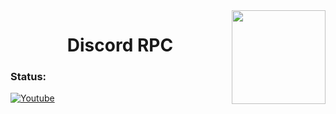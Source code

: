 <img align="right" src='https://github.com/niveshbirangal/discord-rpc/blob/master/readmeassets/intro.gif' width="150">
<h1 align="center">Discord RPC</h1>

### Status:
[![Youtube](https://img.shields.io/youtube/views/udY540zICDY?style=social)](https://www.youtube.com/watch?v=udY540zICDY&t=12s)

